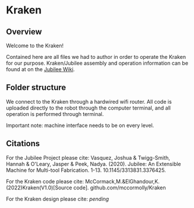 # Kraken

## Overview
Welcome to the Kraken! 

Contained here are all files we had to author in order to operate the Kraken for our purpose. Kraken/Jubilee assembly and operation information can be found at on the [Jubilee Wiki](https://jubilee3d.com/index.php?title=Main_Page). 

## Folder structure
We connect to the Kraken through a hardwired wifi router. All code is uploaded directly to the robot through the computer terminal, and all operation is performed through terminal. 

Important note: machine interface needs to be on every level. 

## Citations
For the Jubilee Project please cite:
    Vasquez, Joshua & Twigg-Smith, Hannah & O'Leary, Jasper & Peek, Nadya. (2020). Jubilee: An Extensible Machine for Multi-tool Fabrication. 1-13.             10.1145/3313831.3376425. 
    
For the Kraken code please cite:
    McCormack,M.&ElGhandour,K.(2022)Kraken(V1.0)[Source code]. github.com/mccormolly/Kraken
    
For the Kraken design please cite:
    *pending*

